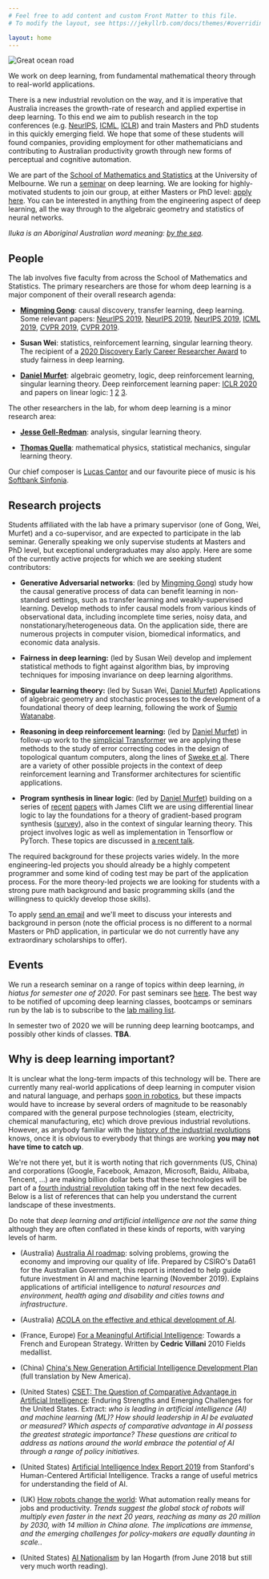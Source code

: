 ```yaml
---
# Feel free to add content and custom Front Matter to this file.
# To modify the layout, see https://jekyllrb.com/docs/themes/#overriding-theme-defaults

layout: home
---
```


![Great ocean road](https://outbackfree.imgix.net/content/tours/Grayline/Great_Ocean_Road/064OK_IMGP0415-X2.jpg?w=1740&h=980&fit=crop&crop=center&auto=format)

We work on deep learning, from fundamental mathematical theory through to real-world applications. 

There is a new industrial revolution on the way, and it is imperative that Australia increases the growth-rate of research and applied expertise in deep learning. To this end we aim to publish research in the top conferences (e.g. [NeurIPS](https://nips.cc/), [ICML](https://icml.cc/), [ICLR](https://iclr.cc/)) and train Masters and PhD students in this quickly emerging field. We hope that some of these students will found companies, providing employment for other mathematicians and contributing to Australian productivity growth through new forms of perceptual and cognitive automation.

We are part of the [School of Mathematics and Statistics](https://ms.unimelb.edu.au/home) at the University of Melbourne. We run a [seminar](http://therisingsea.org/post/seminar-ch/) on deep learning. We are looking for highly-motivated students to join our group, at either Masters or PhD level: [apply here](mailto:d.murfet@unimelb.edu.au). You can be interested in anything from the engineering aspect of deep learning, all the way through to the algebraic geometry and statistics of neural networks.

*Iluka is an Aboriginal Australian word meaning: [by the sea](https://www.gnb.nsw.gov.au/place_naming/placename_search/extract?id=MackXtrXan).*

## People

The lab involves five faculty from across the School of Mathematics and Statistics. The primary researchers are those for whom deep learning is a major component of their overall research agenda:

* **[Mingming Gong](https://mingming-gong.github.io/)**: causal discovery, transfer learning, deep learning. Some relevant papers: [NeurIPS 2019](https://arxiv.org/abs/1907.02690), [NeurIPS 2019](https://papers.nips.cc/paper/8912-likelihood-free-overcomplete-ica-and-applications-in-causal-discovery.pdf), [NeurIPS 2019](https://papers.nips.cc/paper/9506-specific-and-shared-causal-relation-modeling-and-mechanism-based-clustering.pdf), [ICML 2019](http://proceedings.mlr.press/v97/huang19g/huang19g.pdf), [CVPR 2019](https://arxiv.org/abs/1809.05852), [CVPR 2019](https://arxiv.org/pdf/1904.01870.pdf).

* **Susan Wei**: statistics, reinforcement learning, singular learning theory. The recipient of a [2020 Discovery Early Career Researcher Award](https://dataportal.arc.gov.au/NCGP/Web/Grant/Grant/DE200101253) to study fairness in deep learning.

* **[Daniel Murfet](http://therisingsea.org/)**: algebraic geometry, logic, deep reinforcement learning, singular learning theory. Deep reinforcement learning paper: [ICLR 2020](https://openreview.net/forum?id=rkecJ6VFvr) and papers on linear logic: [1](https://arxiv.org/abs/1407.2650) [2](https://arxiv.org/abs/1805.10770) [3](https://arxiv.org/abs/1805.11813).

The other researchers in the lab, for whom deep learning is a minor research area:

* **[Jesse Gell-Redman](https://sites.google.com/site/jessegellredman/)**: analysis, singular learning theory.

* **[Thomas Quella](https://researchers.ms.unimelb.edu.au/~tquella@unimelb/#home)**: mathematical physics, statistical mechanics, singular learning theory.

Our chief composer is [Lucas Cantor](https://www.lucascantormusic.com/) and our favourite piece of music is his [Softbank Sinfonia](https://www.lucascantormusic.com/softbanksinfonia).

## Research projects

Students affiliated with the lab have a primary supervisor (one of Gong, Wei, Murfet) and a co-supervisor, and are expected to participate in the lab seminar. Generally speaking we only supervise students at Masters and PhD level, but exceptional undergraduates may also apply. Here are some of the currently active projects for which we are seeking student contributors:

* **Generative Adversarial networks**: (led by [Mingming Gong](https://mingming-gong.github.io/)) study how the causal generative process of data can benefit learning in non-standard settings, such as transfer learning and weakly-supervised learning. Develop methods to infer causal models from various kinds of observational data, including incomplete time series, noisy data, and nonstationary/heterogeneous data. On the application side, there are numerous projects in computer vision, biomedical informatics, and economic data analysis.

* **Fairness in deep learning:** (led by Susan Wei) develop and implement statistical methods to fight against algorithm bias, by improving techniques for imposing invariance on deep learning algorithms.

* **Singular learning theory:** (led by Susan Wei, [Daniel Murfet](http://therisingsea.org/)) Applications of algebraic geometry and stochastic processes to the development of a foundational theory of deep learning, following the work of [Sumio Watanabe](http://watanabe-www.math.dis.titech.ac.jp/users/swatanab/singular-learning-theory.html).

* **Reasoning in deep reinforcement learning:** (led by [Daniel Murfet](http://therisingsea.org/)) in follow-up work to the [simplicial Transformer](https://openreview.net/forum?id=rkecJ6VFvr) we are applying these methods to the study of error correcting codes in the design of topological quantum computers, along the lines of [Sweke et al](https://arxiv.org/abs/1810.07207). There are a variety of other possible projects in the context of deep reinforcement learning and Transformer architectures for scientific applications.

* **Program synthesis in linear logic**: (led by [Daniel Murfet](http://therisingsea.org/)) building on a series of [recent](https://arxiv.org/abs/1805.10770) [papers](https://arxiv.org/abs/1805.11813) with James Clift we are using differential linear logic to lay the foundations for a theory of gradient-based program synthesis ([survey](https://gist.github.com/dmurfet/688af9d4413cbb9a13ca5d50b28ddcbc)), also in the context of singular learning theory. This project involves logic as well as implementation in Tensorflow or PyTorch. These topics are discussed in [a recent talk](https://youtu.be/IW4LjjAWrO4).

The required background for these projects varies widely. In the more engineering-led projects you should already be a highly competent programmer and some kind of coding test may be part of the application process. For the more theory-led projects we are looking for students with a strong pure math background and basic programming skills (and the willingness to quickly develop those skills).

To apply [send an email](mailto:d.murfet@unimelb.edu.au) and we'll meet to discuss your interests and background in person (note the official process is no different to a normal Masters or PhD application, in particular we do not currently have any extraordinary scholarships to offer).

## Events

We run a research seminar on a range of topics within deep learning, *in hiatus for semester one of 2020*. For past seminars see [here](seminar). The best way to be notified of upcoming deep learning classes, bootcamps or seminars run by the lab is to subscribe to the [lab mailing list](https://tinyletter.com/ilukalab). 

In semester two of 2020 we will be running deep learning bootcamps, and possibly other kinds of classes. **TBA**.

## Why is deep learning important?

It is unclear what the long-term impacts of this technology will be. There are currently many real-world applications of deep learning in computer vision and natural language, and perhaps [soon in robotics](https://covariant.ai/), but these impacts would have to increase by several orders of magnitude to be reasonably compared with the general purpose technologies (steam, electricity, chemical manufacturing, etc) which drove previous industrial revolutions. However, as anybody familiar with the [history of the industrial revolutions](https://industrialrevolutionspod.com/) knows, once it is obvious to everybody that things are working **you may not have time to catch up**. 

We're not there yet, but it is worth noting that rich governments (US, China) and corporations (Google, Facebook, Amazon, Microsoft, Baidu, Alibaba, Tencent, ...) are making billion dollar bets that these technologies will be part of a [fourth industrial revolution](https://www.brookings.edu/blog/brown-center-chalkboard/2017/04/11/surfing-the-4th-industrial-revolution-artificial-intelligence-and-the-liberal-arts/) taking off in the next few decades. Below is a list of references that can help you understand the current landscape of these investments.

Do note that *deep learning and artificial intelligence are not the same thing* although they are often conflated in these kinds of reports, with varying levels of harm.

* (Australia) [Australia AI roadmap](https://data61.csiro.au/en/Our-Research/Our-Work/AI-Roadmap?featured=6EDF11D88EED4B6794F2FBDFD65766B2&utm_source=AI_Roadmap_Twitter_AI_Domains&utm_medium=Twitter_post&utm_campaign=AI_Roadmap_Twitter_AI_Domains&utm_term=Twitter_AI_Domains_post&utm_content=AI_Roadmap&featured=6EDF11D88EED4B6794F2FBDFD65766B2&utm_source=AI_Roadmap_Twitter_AI_Domains&utm_medium=Twitter_post&utm_campaign=AI_Roadmap_Twitter_AI_Domains&utm_term=Twitter_AI_Domains_post&utm_content=AI_Roadmap): solving problems, growing the economy and improving our quality of life. Prepared by CSIRO's Data61 for the Australian Government, this report is intended to help guide future investment in AI and machine learning (November 2019). Explains applications of artificial intelligence to *natural resources and environment, health aging and disability and cities towns and infrastructure*.

* (Australia) [ACOLA on the effective and ethical development of AI](https://acola.org/hs4-artificial-intelligence-australia/).

* (France, Europe) [For a Meaningful Artificial Intelligence](https://ec.europa.eu/knowledge4policy/publication/meaningful-artificial-intelligence-towards-french-european-strategy_en): Towards a French and European Strategy. Written by **Cedric Villani** 2010 Fields medallist.

* (China) [China's New Generation Artificial Intelligence Development Plan](https://www.newamerica.org/cybersecurity-initiative/digichina/blog/full-translation-chinas-new-generation-artificial-intelligence-development-plan-2017/) (full translation by New America).

* (United States) [CSET: The Question of Comparative Advantage in Artificial Intelligence](https://cset.georgetown.edu/wp-content/uploads/CSET-The-Question-of-Comparative-Advantage-in-Artificial-Intelligence-1.pdf): Enduring Strengths and Emerging
Challenges for the United States. Extract: *who is leading in artificial intelligence (AI) and machine learning (ML)? How should
leadership in AI be evaluated or measured? Which aspects of comparative
advantage in AI possess the greatest strategic importance? These questions are
critical to address as nations around the world embrace the potential of AI through a
range of policy initiatives.*

* (United States) [Artificial Intelligence Index Report 2019](https://hai.stanford.edu/ai-index/2019) from Stanford's Human-Centered Artificial Intelligence. Tracks a range of useful metrics for understanding the field of AI.

* (UK) [How robots change the world](http://resources.oxfordeconomics.com/how-robots-change-the-world): What automation really means for jobs and productivity. *Trends suggest the global stock of robots will multiply even faster in the next 20 years, reaching as many as 20 million by 2030, with 14 million in China alone. The implications are immense, and the emerging challenges for policy-makers are equally daunting in scale.*.

* (United States) [AI Nationalism](https://www.ianhogarth.com/blog/2018/6/13/ai-nationalism) by Ian Hogarth (from June 2018 but still very much worth reading).
